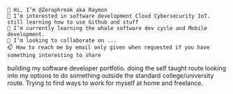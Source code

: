 

    👋 Hi, I’m @Zerophreak aka Raymon
    👀 I’m interested in software development Cloud Cybersecurity IoT. still learning how to use Github and stuff
    🌱 I’m currently learning the whole software dev cycle and Mobile development.
    💞️ I’m looking to collaborate on ...
    📫 How to reach me by email only given when requested if you have something interesting to share

building my software developer portfolio. doing the self taught route looking into my options to do something outside the standard college/university route. 
Trying to find ways to work for myself at home and freelance. 


<!---
Zerophreak/Zerophreak is a ✨ special ✨ repository because its `README.md` (this file) appears on your GitHub profile.
You can click the Preview link to take a look at your changes.
--->
